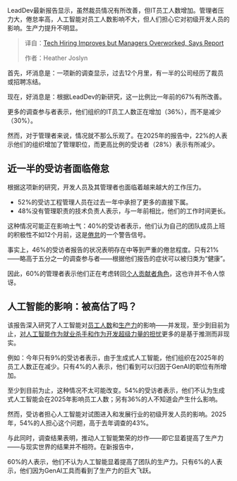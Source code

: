 
<!--
title: 科技招聘回暖，但经理不堪重负
cover: https://cdn.thenewstack.io/media/2025/06/f4033809-leaddev-engineering-leaders-2.jpg
summary: LeadDev最新报告显示，虽然裁员情况有所改善，但IT员工人数增加。管理者压力大，倦怠率高，人工智能对员工人数影响不大，但人们担心它对初级开发人员的影响。生产力提升不明显。
-->

LeadDev最新报告显示，虽然裁员情况有所改善，但IT员工人数增加。管理者压力大，倦怠率高，人工智能对员工人数影响不大，但人们担心它对初级开发人员的影响。生产力提升不明显。

> 译自：[Tech Hiring Improves but Managers Overworked, Says Report](https://thenewstack.io/tech-hiring-improves-but-managers-overworked-says-report/)
> 
> 作者：Heather Joslyn

首先，坏消息是：一项新的调查显示，过去12个月里，有一半的公司经历了裁员或招聘冻结。

现在，好消息是：根据LeadDev的新研究，这一比例比一年前的67%有所改善。

更多的调查参与者表示，他们组织的IT员工人数正在增加（36%），而不是减少（30%）。

然而，对于管理者来说，情况就不那么乐观了。在2025年的报告中，22%的人表示他们的组织增加了管理职位，而更高比例的受访者（28%）表示有所减少。

## 近一半的受访者面临倦怠

根据这项新的研究，开发人员及其管理者也面临着越来越大的工作压力。

* 52%的受访工程管理人员在过去一年中承担了更多的直接下属。
* 48%没有管理职责的技术负责人表示，与一年前相比，他们的工作时间更长。

这种情况可能正在影响士气：40%的受访者表示，他们认为自己的团队成员上班的积极性不如12个月前，这是[倦怠](https://thenewstack.io/10-new-jobs-for-burned-out-software-developers/)的一个警告信号。

事实上，46%的受访者报告的状况表明存在中等到严重的倦怠程度。只有21%——略高于五分之一的调查参与者——根据他们报告的症状可以被归类为“健康”。

因此，60%的管理者表示他们正在考虑转回[个人贡献者角色](https://thenewstack.io/tech-works-how-to-get-promoted-without-becoming-a-manager/)，这也许并不令人惊讶。

## 人工智能的影响：被高估了吗？

该报告深入研究了人工智能对[员工人数](https://thenewstack.io/ai-will-steal-developer-jobs-but-not-how-you-think/)和[生产力](https://thenewstack.io/the-field-cto-view-ai-vibe-coding-and-developer-skillsets/)的影响——并发现，至少到目前为止，[对人工智能作为就业杀手和作为开发超级力量的担忧](https://thenewstack.io/developer-productivity-in-2025-more-ai-but-mixed-results/)更多的是基于推测而非现实。

例如：今年只有9%的受访者表示，由于生成式人工智能，他们组织在2025年的员工人数正在减少。只有4%的人表示，他们看到可以归因于GenAI的职位有所增加。

至少到目前为止，这种情况不太可能改变。54%的受访者表示，他们不认为生成式人工智能会在2025年影响员工人数；另有36%的人不知道会产生什么影响。

然而，受访者担心人工智能对试图进入和发展行业的初级开发人员的影响。2025年，54%的人担心这个问题，高于去年调查的43%。

与此同时，调查结果表明，推动人工智能繁荣的炒作——即它显着提高了生产力——与现实世界的结果并不相符。在新报告中，

60%的人表示，他们不认为人工智能显着提高了团队的生产力。只有6%的人表示，他们因为GenAI工具而看到了生产力的巨大飞跃。